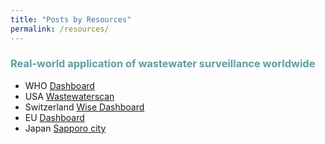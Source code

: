 ```yaml
---
title: "Posts by Resources"
permalink: /resources/
---
```


### <span style="color:#5E9CA0;">Real-world application of wastewater surveillance worldwide</span>
- WHO [Dashboard](https://data.who.int/dashboards/covid19/wastewater#:~:text=Monitoring%20the%20concentration%20levels%20of,are%20still%20infectious%20to%20others.)
- USA [Wastewaterscan](https://data.wastewaterscan.org/)  
- Switzerland [Wise Dashboard](https://wise.ethz.ch/)  
- EU [Dashboard](https://arcgis.jrc.ec.europa.eu/portal/apps/dashboards/e296cdf0c0d042e6b60b07a351f2dc5c)  
- Japan [Sapporo city](https://www.city.sapporo.jp.e.ain.hp.transer.com/gesui/surveillance.html)  


